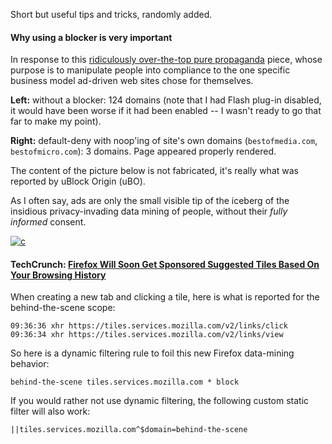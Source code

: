 Short but useful tips and tricks, randomly added.

#### Why using a blocker is **very important**

In response to this [ridiculously over-the-top pure propaganda](https://www.tomsguide.com/us/ad-blocking-is-stealing,news-20962.html) piece, whose purpose is to manipulate people into compliance to the one specific business model ad-driven web sites chose for themselves.

**Left:** without a blocker: 124 domains (note that I had Flash plug-in disabled, it would have been worse if it had been enabled -- I wasn't ready to go that far to make my point).

**Right:** default-deny with noop'ing of site's own domains (`bestofmedia.com`, `bestofmicro.com`): 3 domains. Page appeared properly rendered.

The content of the picture below is not fabricated, it's really what was reported by uBlock Origin (uBO).

As I often say, ads are only the small visible tip of the iceberg of the insidious privacy-invading data mining of people, without their _fully informed_ consent.

[![c](https://cloud.githubusercontent.com/assets/585534/7784786/faefbef2-013f-11e5-95bc-afb5d79fd2c2.png)](https://cloud.githubusercontent.com/assets/585534/7784786/faefbef2-013f-11e5-95bc-afb5d79fd2c2.png)

#### TechCrunch: [Firefox Will Soon Get Sponsored Suggested Tiles Based On Your Browsing History](https://techcrunch.com/2015/05/21/mozilla-will-soon-launch-sponsored-suggested-tiles-based-on-your-browsing-history/)

When creating a new tab and clicking a tile, here is what is reported for the behind-the-scene scope:

    09:36:36 xhr https://tiles.services.mozilla.com/v2/links/click
    09:36:34 xhr https://tiles.services.mozilla.com/v2/links/view

So here is a dynamic filtering rule to foil this new Firefox data-mining behavior:

    behind-the-scene tiles.services.mozilla.com * block

If you would rather not use dynamic filtering, the following custom static filter will also work:

    ||tiles.services.mozilla.com^$domain=behind-the-scene
